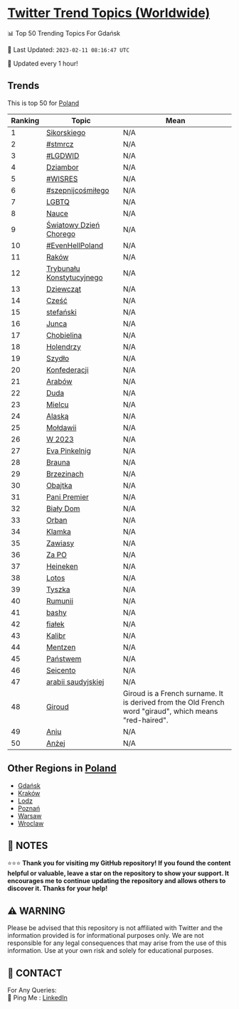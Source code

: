 [Twitter Trend Topics (Worldwide)](https://github.com/ErcinDedeoglu/Twitter-Trend-Topics)
==========


📊 Top 50 Trending Topics For Gdańsk

📆 Last Updated: `2023-02-11 08:16:47 UTC`

🔧 Updated every 1 hour!


## Trends

This is top 50 for [Poland](</Poland>)

| Ranking | Topic | Mean |
| ------- | ------------ | ------------ |
| 1 | [Sikorskiego](http://twitter.com/search?q=Sikorskiego) | N/A |
| 2 | [#stmrcz](http://twitter.com/search?q=%23stmrcz) | N/A |
| 3 | [#LGDWID](http://twitter.com/search?q=%23LGDWID) | N/A |
| 4 | [Dziambor](http://twitter.com/search?q=Dziambor) | N/A |
| 5 | [#WISRES](http://twitter.com/search?q=%23WISRES) | N/A |
| 6 | [#szepnijcośmiłego](http://twitter.com/search?q=%23szepnijco%c5%9bmi%c5%82ego) | N/A |
| 7 | [LGBTQ](http://twitter.com/search?q=LGBTQ) | N/A |
| 8 | [Nauce](http://twitter.com/search?q=Nauce) | N/A |
| 9 | [Światowy Dzień Chorego](http://twitter.com/search?q=%c5%9awiatowy+Dzie%c5%84+Chorego) | N/A |
| 10 | [#EvenHellPoland](http://twitter.com/search?q=%23EvenHellPoland) | N/A |
| 11 | [Raków](http://twitter.com/search?q=Rak%c3%b3w) | N/A |
| 12 | [Trybunału Konstytucyjnego](http://twitter.com/search?q=Trybuna%c5%82u+Konstytucyjnego) | N/A |
| 13 | [Dziewcząt](http://twitter.com/search?q=Dziewcz%c4%85t) | N/A |
| 14 | [Cześć](http://twitter.com/search?q=Cze%c5%9b%c4%87) | N/A |
| 15 | [stefański](http://twitter.com/search?q=stefa%c5%84ski) | N/A |
| 16 | [Junca](http://twitter.com/search?q=Junca) | N/A |
| 17 | [Chobielina](http://twitter.com/search?q=Chobielina) | N/A |
| 18 | [Holendrzy](http://twitter.com/search?q=Holendrzy) | N/A |
| 19 | [Szydło](http://twitter.com/search?q=Szyd%c5%82o) | N/A |
| 20 | [Konfederacji](http://twitter.com/search?q=Konfederacji) | N/A |
| 21 | [Arabów](http://twitter.com/search?q=Arab%c3%b3w) | N/A |
| 22 | [Duda](http://twitter.com/search?q=Duda) | N/A |
| 23 | [Mielcu](http://twitter.com/search?q=Mielcu) | N/A |
| 24 | [Alaską](http://twitter.com/search?q=Alask%c4%85) | N/A |
| 25 | [Mołdawii](http://twitter.com/search?q=Mo%c5%82dawii) | N/A |
| 26 | [W 2023](http://twitter.com/search?q=W+2023) | N/A |
| 27 | [Eva Pinkelnig](http://twitter.com/search?q=Eva+Pinkelnig) | N/A |
| 28 | [Brauna](http://twitter.com/search?q=Brauna) | N/A |
| 29 | [Brzezinach](http://twitter.com/search?q=Brzezinach) | N/A |
| 30 | [Obajtka](http://twitter.com/search?q=Obajtka) | N/A |
| 31 | [Pani Premier](http://twitter.com/search?q=Pani+Premier) | N/A |
| 32 | [Biały Dom](http://twitter.com/search?q=Bia%c5%82y+Dom) | N/A |
| 33 | [Orban](http://twitter.com/search?q=Orban) | N/A |
| 34 | [Klamka](http://twitter.com/search?q=Klamka) | N/A |
| 35 | [Zawiasy](http://twitter.com/search?q=Zawiasy) | N/A |
| 36 | [Za PO](http://twitter.com/search?q=Za+PO) | N/A |
| 37 | [Heineken](http://twitter.com/search?q=Heineken) | N/A |
| 38 | [Lotos](http://twitter.com/search?q=Lotos) | N/A |
| 39 | [Tyszka](http://twitter.com/search?q=Tyszka) | N/A |
| 40 | [Rumunii](http://twitter.com/search?q=Rumunii) | N/A |
| 41 | [bashy](http://twitter.com/search?q=bashy) | N/A |
| 42 | [fiałek](http://twitter.com/search?q=fia%c5%82ek) | N/A |
| 43 | [Kalibr](http://twitter.com/search?q=Kalibr) | N/A |
| 44 | [Mentzen](http://twitter.com/search?q=Mentzen) | N/A |
| 45 | [Państwem](http://twitter.com/search?q=Pa%c5%84stwem) | N/A |
| 46 | [Seicento](http://twitter.com/search?q=Seicento) | N/A |
| 47 | [arabii saudyjskiej](http://twitter.com/search?q=arabii+saudyjskiej) | N/A |
| 48 | [Giroud](http://twitter.com/search?q=Giroud) | Giroud is a French surname. It is derived from the Old French word "giraud", which means "red-haired". |
| 49 | [Aniu](http://twitter.com/search?q=Aniu) | N/A |
| 50 | [Anżej](http://twitter.com/search?q=An%c5%bcej) | N/A |



## Other Regions in [Poland](</Poland>)

* [Gdańsk](</Poland/Gdańsk.md>)
* [Kraków](</Poland/Kraków.md>)
* [Lodz](</Poland/Lodz.md>)
* [Poznań](</Poland/Poznań.md>)
* [Warsaw](</Poland/Warsaw.md>)
* [Wroclaw](</Poland/Wroclaw.md>)



## 📝 NOTES

⭐⭐⭐ **Thank you for visiting my GitHub repository! If you found the content helpful or valuable, leave a star on the repository to show your support. It encourages me to continue updating the repository and allows others to discover it. Thanks for your help!**


## ⚠️ WARNING

Please be advised that this repository is not affiliated with Twitter and the information provided is for informational purposes only. We are not responsible for any legal consequences that may arise from the use of this information. Use at your own risk and solely for educational purposes.


## 📨 CONTACT

 For Any Queries:  
            🏓 Ping Me : [LinkedIn](https://www.linkedin.com/in/ercindedeoglu/)
